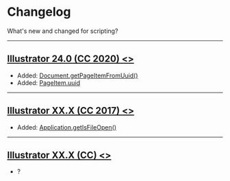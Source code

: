 # Changelog

What's new and changed for scripting?

---

## [Illustrator 24.0 (CC 2020) <>]()

- Added: [Document.getPageItemFromUuid()](../jsobjref/Document.md#jsobjref-document-getpageitemfromuuid)
- Added: [PageItem.uuid](../jsobjref/PageItem.md#jsobjref-pageitem-uuid)

---

## [Illustrator XX.X (CC 2017) <>]()

- Added: [Application.getIsFileOpen()](../jsobjref/Application.md#jsobjref-application-getisfileopen)

---

## [Illustrator XX.X (CC) <>]()

- ?
